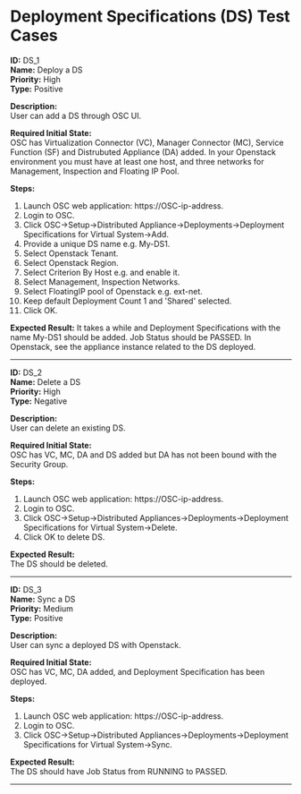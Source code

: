 # Deployment Specifications (DS) Test Cases

**ID:** DS_1  
**Name:** Deploy a DS  
**Priority:** High  
**Type:** Positive  

**Description:**  
User can add a DS through OSC UI.

**Required Initial State:**  
OSC has Virtualization Connector (VC), Manager Connector (MC), Service Function (SF) and Distrubuted Appliance (DA) added.
In your Openstack environment you must have at least one host, and three networks for Management, Inspection and Floating IP Pool.

**Steps:**    
1. Launch OSC web application: https://OSC-ip-address.  
2. Login to OSC.  
3. Click OSC->Setup->Distributed Appliance->Deployments->Deployment Specifications for Virtual System->Add.  
4. Provide a unique DS name e.g. My-DS1.  
5. Select Openstack Tenant.  
6. Select Openstack Region.  
7. Select Criterion By Host e.g. and enable it.  
8. Select Management, Inspection Networks.  
9. Select FloatingIP pool of Openstack e.g. ext-net.   
10. Keep default Deployment Count 1 and 'Shared' selected.  
11. Click OK.  

**Expected Result:**
It takes a while and Deployment Specifications with the name My-DS1 should be added. Job Status should be PASSED. In Openstack, see the  appliance instance related to the DS deployed.  

****

**ID:** DS_2  
**Name:** Delete a DS  
**Priority:** High  
**Type:** Negative  

**Description:**  
User can delete an existing DS.

**Required Initial State:**  
OSC has VC, MC, DA and DS added but DA has not been bound with the Security Group.  

**Steps:**    
1. Launch OSC web application: https://OSC-ip-address.  
2. Login to OSC.  
3. Click OSC->Setup->Distributed Appliances->Deployments->Deployment Specifications for Virtual System->Delete.  
4. Click OK to delete DS.  

**Expected Result:**  
The DS should be deleted.

****

**ID:** DS_3  
**Name:** Sync a DS  
**Priority:** Medium  
**Type:** Positive  

**Description:**  
User can sync a deployed DS with Openstack.  

**Required Initial State:**  
OSC has VC, MC, DA added, and Deployment Specification has been deployed.  

**Steps:**    
1. Launch OSC web application: https://OSC-ip-address.  
2. Login to OSC.  
3. Click OSC->Setup->Distributed Appliances->Deployments->Deployment Specifications for Virtual System->Sync.  

**Expected Result:**  
The DS should have Job Status from RUNNING to PASSED.  

****
